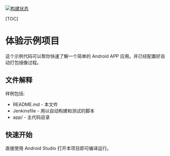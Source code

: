 [![构建状态](/badges/xinpay/build.svg)](/p/xinpay/d/xinpay-android/ci/job)

[TOC]

# 体验示例项目

这个示例代码可以帮你快速了解一个简单的 Android APP 应用。并已经配置好自动打包镜像过程。

文件解释
-----------

样例包括:

* README.md - 本文件
* Jenkinsfile - 用以自动构建和测试的脚本
* app/ - 主代码目录

快速开始
---------------

直接使用 Android Studio 打开本项目即可编译运行。